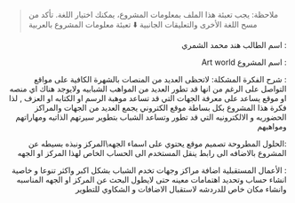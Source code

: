 > ملاحظة: يجب تعبئة هذا الملف بمعلومات المشروع، يمكنك اختيار اللغة. تأكد من مسح اللغة الأخرى والتعليقات الجانبية
> ⬇️ تعبئة معلومات المشروع بالعربية  
<div dir="rtl">

: اسم الطالب
هند محمد الشمري 

: اسم المشروع
Art world

: شرح الفكرة
المشكلة: 
 لاتحظى العديد من المنصات بالشهرة الكافية على مواقع التواصل على الرغم من انها قد تطور العديد من المواهب الشبابيه ولايوجد هناك اي منصه او موقع يساعد على معرفة الجهات التي قد تساعد موهبة الرسم او الكتابه او العزف , لذا فكرة هذا المشروع بكل بساطة موقع الكتروني يجمع العديد من الجهات والمراكز الحضوريه و الالكترونيه التي قد تطور وتساعد الشباب بتطوير سيرتهم الذاتيه ومهاراتهم ومواهبهم 
 
 
 :الحلول المطروحة 
تصميم موقع يحتوي على اسماء الجهه\المركز ونبذه بسيطه عن المشروع بالاضافه الى رابط ينقل المستخدم الى الحساب الخاص لهذا المركز او الجهه  

: الأعمال المستقبلية
اضافة مراكز وجهات تخدم الشباب بشكل اكبر واكثر تنوعا و خاصية انشاء حساب وتحديد اهتمامات معينه حتى لايطول البحث عن المركز او الجهه المناسبه 
 وانشاء مكان خاص للدردشه لاستقبال الاضافات و الشكاوي للتطوير 
